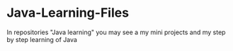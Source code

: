 # Java-Learning-Files
In repositories "Java learning" you may see a my mini projects and my step by step learning of Java
